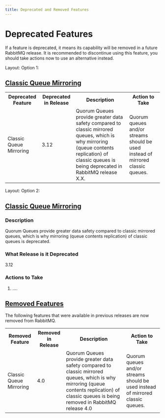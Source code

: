 ```yaml
---
title: Deprecated and Removed Features
---
```

<!--
Copyright (c) 2007-2023 VMware, Inc. or its affiliates.

All rights reserved. This program and the accompanying materials
are made available under the terms of the under the Apache License,
Version 2.0 (the "License”); you may not use this file except in compliance
with the License. You may obtain a copy of the License at

https://www.apache.org/licenses/LICENSE-2.0

Unless required by applicable law or agreed to in writing, software
distributed under the License is distributed on an "AS IS" BASIS,
WITHOUT WARRANTIES OR CONDITIONS OF ANY KIND, either express or implied.
See the License for the specific language governing permissions and
limitations under the License.
-->

# Deprecated Features

If a feature is deprecated, it means its capability will be removed in a future RabbitMQ release. It is recommended to discontinue using this feature, you should take actions now to use an alternative instead. 

Layout: Option 1: 

## <a id="deprecate-classiqueuemirror" class="anchor" href="#deprecate-deprecated-classiqueuemirror">Classic Queue Mirroring</a>

<table class="Deprecated Features ">
  <tr>
    <th>Deprecated Feature</th>
    <th>Deprecated in Release</th>
    <th>Description</th>
    <th>Action to Take</th>
  </tr>

  <tr>
    <td>Classic Queue Mirroring</td>
    <td>3.12</td>
    <td>Quorum Queues provide greater data safety compared to classic mirrored queues, which is why mirroring (queue contents replication) of classic queues is being deprecated in RabbitMQ release X.X.</td>
    <td>Quorum queues and/or streams should be used instead of mirrored classic queues.</td>
  </tr>
</table>

Layout: Option 2:

## <a id="deprecate-classiqueuemirror" class="anchor" href="#deprecate-deprecated-classiqueuemirror">Classic Queue Mirroring</a>

### Description

Quorum Queues provide greater data safety compared to classic mirrored queues, which is why mirroring (queue contents replication) of classic queues is deprecated.

### What Release is it Deprecated 

3.12

### Actions to Take

1. ....



## <a id="removed-fewversions" class="anchor" href="#removed-fewversuibs">Removed Features</a>

The following features that were available in previous releases are now removed from RabbitMQ.

<table class="Removed Features ">
  <tr>
    <th>Removed Feature</th>
    <th>Removed in Release</th>
    <th>Description</th>
    <th>Action to Take</th>
  </tr>

  <tr>
    <td>Classic Queue Mirroring</td>
    <td>4.0</td>
    <td>Quorum Queues provide greater data safety compared to classic mirrored queues, which is why mirroring (queue contents replication) of classic queues is being removed in RabbitMQ release 4.0</td>
    <td>Quorum queues and/or streams should be used instead of mirrored classic queues.</td>
  </tr>
</table>


